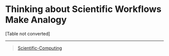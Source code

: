 

Thinking about Scientific Workflows Make Analogy
===================================================

[Table not converted]

* * * * *

> [Scientific-Computing](Scientific-Computing)
